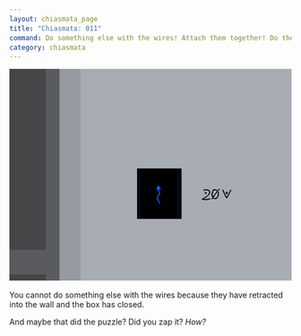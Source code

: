```yaml
---
layout: chiasmata_page
title: "Chiasmata: 011"
command: Do something else with the wires! Attach them together! Do the hotwiring thing with them!
category: chiasmata
---
```


![011](/chiasmata/images/narrative/010.gif)

You cannot do something else with the wires because they have retracted into the wall and the box has closed.

And maybe that did the puzzle? Did you zap it? *How?*